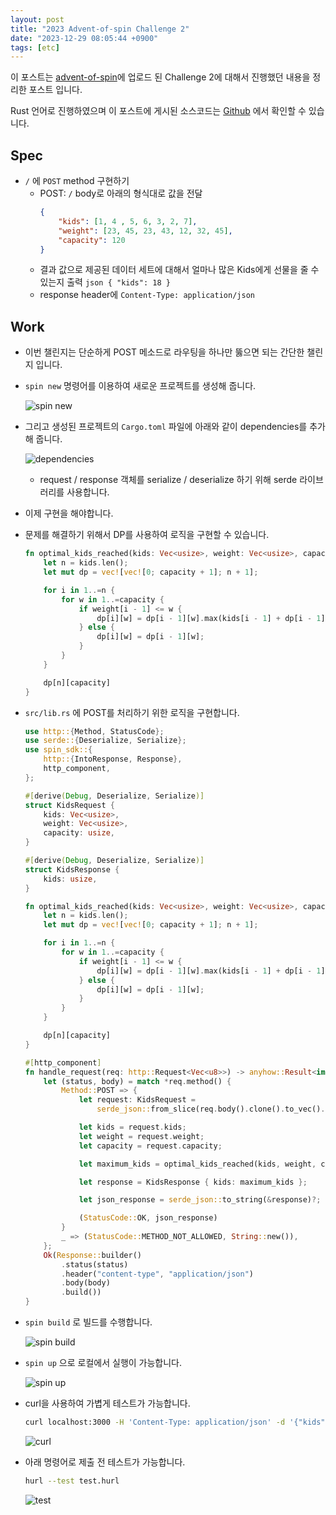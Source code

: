 ```yaml
---
layout: post
title: "2023 Advent-of-spin Challenge 2"
date: "2023-12-29 08:05:44 +0900"
tags: [etc]
---
```


이 포스트는 [advent-of-spin](https://github.com/fermyon/advent-of-spin)에 업로드 된 Challenge 2에 대해서 진행했던 내용을 정리한 포스트 입니다.

Rust 언어로 진행하였으며 이 포스트에 게시된 소스코드는 [Github](https://github.com/sweatpotato13/advent-of-spin/tree/main/2023/CHALLENGE-2) 에서 확인할 수 있습니다.

## Spec

- `/` 에 `POST` method 구현하기
   - POST: `/` body로 아래의 형식대로 값을 전달
        ```json
        {
            "kids": [1, 4 , 5, 6, 3, 2, 7],
            "weight": [23, 45, 23, 43, 12, 32, 45],
            "capacity": 120
        }
        ``` 
  - 결과 값으로 제공된 데이터 세트에 대해서 얼마나 많은 Kids에게 선물을 줄 수 있는지 출력
        ```json
        {
            "kids": 18
        }
        ```
  - response header에 `Content-Type: application/json`


## Work

- 이번 챌린지는 단순하게 POST 메소드로 라우팅을 하나만 뚫으면 되는 간단한 챌린지 입니다.
- `spin new` 명령어를 이용하여 새로운 프로젝트를 생성해 줍니다.
    
    ![spin new](https://i.imgur.com/vuOsoAw.png)
    
- 그리고 생성된 프로젝트의 `Cargo.toml` 파일에 아래와 같이 dependencies를 추가해 줍니다.
    
    ![dependencies](https://i.imgur.com/aWJeD5Q.png)
    
    - request / response 객체를 serialize / deserialize 하기 위해 serde 라이브러리를 사용합니다.
- 이제 구현을 해야합니다.
- 문제를 해결하기 위해서 DP를 사용하여 로직을 구현할 수 있습니다.
    
    ```rust
    fn optimal_kids_reached(kids: Vec<usize>, weight: Vec<usize>, capacity: usize) -> usize {
        let n = kids.len();
        let mut dp = vec![vec![0; capacity + 1]; n + 1];
    
        for i in 1..=n {
            for w in 1..=capacity {
                if weight[i - 1] <= w {
                    dp[i][w] = dp[i - 1][w].max(kids[i - 1] + dp[i - 1][w - weight[i - 1]]);
                } else {
                    dp[i][w] = dp[i - 1][w];
                }
            }
        }
    
        dp[n][capacity]
    }
    ```
    
- `src/lib.rs` 에  POST를 처리하기 위한 로직을 구현합니다.
    
    ```rust
    use http::{Method, StatusCode};
    use serde::{Deserialize, Serialize};
    use spin_sdk::{
        http::{IntoResponse, Response},
        http_component,
    };
    
    #[derive(Debug, Deserialize, Serialize)]
    struct KidsRequest {
        kids: Vec<usize>,
        weight: Vec<usize>,
        capacity: usize,
    }
    
    #[derive(Debug, Deserialize, Serialize)]
    struct KidsResponse {
        kids: usize,
    }
    
    fn optimal_kids_reached(kids: Vec<usize>, weight: Vec<usize>, capacity: usize) -> usize {
        let n = kids.len();
        let mut dp = vec![vec![0; capacity + 1]; n + 1];
    
        for i in 1..=n {
            for w in 1..=capacity {
                if weight[i - 1] <= w {
                    dp[i][w] = dp[i - 1][w].max(kids[i - 1] + dp[i - 1][w - weight[i - 1]]);
                } else {
                    dp[i][w] = dp[i - 1][w];
                }
            }
        }
    
        dp[n][capacity]
    }
    
    #[http_component]
    fn handle_request(req: http::Request<Vec<u8>>) -> anyhow::Result<impl IntoResponse> {
        let (status, body) = match *req.method() {
            Method::POST => {
                let request: KidsRequest =
                    serde_json::from_slice(req.body().clone().to_vec().as_slice()).unwrap();
    
                let kids = request.kids;
                let weight = request.weight;
                let capacity = request.capacity;
    
                let maximum_kids = optimal_kids_reached(kids, weight, capacity);
    
                let response = KidsResponse { kids: maximum_kids };
    
                let json_response = serde_json::to_string(&response)?;
    
                (StatusCode::OK, json_response)
            }
            _ => (StatusCode::METHOD_NOT_ALLOWED, String::new()),
        };
        Ok(Response::builder()
            .status(status)
            .header("content-type", "application/json")
            .body(body)
            .build())
    }
    ```
    
- `spin build` 로 빌드를 수행합니다.
    
    ![spin build](https://i.imgur.com/KvZQn6T.png)
    
- `spin up` 으로 로컬에서 실행이 가능합니다.
    
    ![spin up](https://i.imgur.com/0mSQsgN.png)
    
- curl을 사용하여 가볍게 테스트가 가능합니다.
    
    ```bash
    curl localhost:3000 -H 'Content-Type: application/json' -d '{"kids":[1,4,5,6,3,2,7], "weight":[23,45,23,43,12,32,45], "capacity":120}'
    ```
    
    ![curl](https://i.imgur.com/f8xD60f.png)
    
- 아래 명령어로 제출 전 테스트가 가능합니다.
    
    ```bash
    hurl --test test.hurl
    ```
    
    ![test](https://i.imgur.com/VcyvuRO.png)